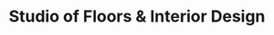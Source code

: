 ---
title: "Studio of Floors & Interior Design"
url: /bethlehem/studio-of-floors-und-interior-design/
shop: Teppiche
---